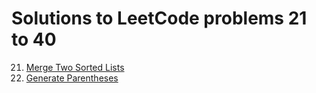 # Solutions to LeetCode problems 21 to 40

21. [Merge Two Sorted Lists](./21.MergeTwoSortedLists.md)
22. [Generate Parentheses](./22.GenerateParentheses.md)
